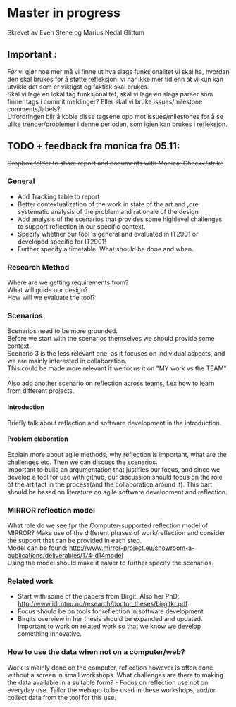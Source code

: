 Master in progress
======

Skrevet av Even Stene og Marius Nedal Glittum

## Important :
Før vi gjør noe mer må vi finne ut hva slags funksjonalitet vi skal ha, hvordan den skal brukes for å støtte refleksjon. vi har ikke mer tid enn at vi kun kan utvikle det som er viktigst og faktisk skal brukes.  
Skal vi lage en lokal tag funksjonalitet, skal vi lage en slags parser som finner tags i commit meldinger? Eller skal vi bruke issues/milestone comments/labels?  
Utfordringen blir å koble disse tagsene opp mot issues/milestones for å se ulike trender/problemer i denne perioden, som igjen kan brukes i refleksjon.  

## TODO + feedback fra monica fra 05.11:
~~Dropbox folder to share report and documents with Monica: Check</strike~~

### General

* Add Tracking table to report
* Better contextualization of the work in state of the art and ,ore systematic analysis of the problem and rationale of the design
* Add analysis of the scenarios that provides some highlevel challenges to support reflection in our specific context. 
* Specify whether our tool is general and evaluated in IT2901 or developed specific for IT2901! 
* Further specify a timetable. What should be done and when.  

### Research Method
Where are we getting requirements from?  
What will guide our design?  
How will we evaluate the tool?  

### Scenarios
Scenarios need to be more grounded.  
Before we start with the scenarios themselves we should provide some context.  
Scenario 3 is the less relevant one, as it focuses on individual aspects, and we are mainly interested in collaboration.  
This could be made more relevant if we focus it on "MY work vs the TEAM" .  
Also add another scenario on reflection across teams, f.ex how to learn from different projects. 

#### Introduction
Briefly talk about reflection and software development in the introduction. 

#### Problem elaboration
Explain more about agile methods, why reflection is important, what are the challenges etc. Then we can discuss the scenarios.  
Important to build an argumentation that justifies our focus, and since we develop a tool for use with github, our discussion should focus on the role of the artifact in the process(and the collaboration around it). This bart should be based on literature on agile software development and reflection. 

### MIRROR reflection model
What role do we see fpr the Computer-supported reflection model of MIRROR? Make use of the different phases of work/reflection and consider the support that can be provided in each step.  
Model can be found: http://www.mirror-project.eu/showroom-a-publications/deliverables/174-d14model  
Using the model should make it easier to further specify the scenarios. 

### Related work

* Start with some of the papers from Birgit. Also her PhD: http://www.idi.ntnu.no/research/doctor_theses/birgitkr.pdf  
* Focus should be on tools for reflection in software development
* Birgits overview in her thesis should be expanded and updated. Important to work on related work so that we know we develop something innovative.  

### How to use the data when not on a computer/web?
Work is mainly done on the computer, reflection however is often done without a screen in small workshops. What challenges are there to making the data available in a suitable form? - Focus on reflection use not on everyday use. Tailor the webapp to be used in these workshops, and/or collect data from the tool for this use.  




